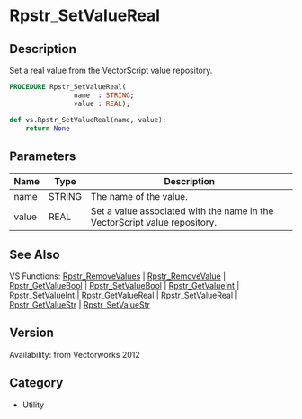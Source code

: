 # Rpstr_SetValueReal

## Description
Set a real value from the VectorScript value repository.

```pascal
PROCEDURE Rpstr_SetValueReal(
				name  : STRING;
				value : REAL);
```

```python
def vs.Rpstr_SetValueReal(name, value):
    return None
```

## Parameters
|Name|Type|Description|
|---|---|---|
|name|STRING|The name of the value.|
|value|REAL|Set a value associated with the name in the VectorScript value repository.|

## See Also
VS Functions:
[Rpstr_RemoveValues](Rpstr_RemoveValues.md) 
| [Rpstr_RemoveValue](Rpstr_RemoveValue.md) 
| [Rpstr_GetValueBool](Rpstr_GetValueBool.md) 
| [Rpstr_SetValueBool](Rpstr_SetValueBool.md) 
| [Rpstr_GetValueInt](Rpstr_GetValueInt.md) 
| [Rpstr_SetValueInt](Rpstr_SetValueInt.md) 
| [Rpstr_GetValueReal](Rpstr_GetValueReal.md) 
| [Rpstr_SetValueReal](Rpstr_SetValueReal.md) 
| [Rpstr_GetValueStr](Rpstr_GetValueStr.md) 
| [Rpstr_SetValueStr](Rpstr_SetValueStr.md)

## Version
Availability: from Vectorworks 2012

## Category
* Utility


